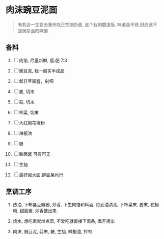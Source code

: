 

# 肉沫豌豆泥面

> 有机会一定要去重庆吃正宗豌杂面, 这个我的臆造版, 味道虽不错,但应该不是豌杂面的味道.

## 备料

1. <label><input type="checkbox">肉馅, 尽量新鲜, 瘦:肥 7:3</label>

2. <label><input type="checkbox">豌豆泥, 我一般买半成品</label>

3. <label><input type="checkbox">郫县豆瓣酱，剁细</label>

4. <label><input type="checkbox">姜, 切末</label>

5. <label><input type="checkbox">蒜, 切末</label>

6. <label><input type="checkbox">榨菜, 切末</label>

7. <label><input type="checkbox">大红袍花椒粉</label>

8. <label><input type="checkbox">辣椒油</label>

9. <label><input type="checkbox">糖</label>

10. <label><input type="checkbox">甜面酱 可有可无</label>

11. <label><input type="checkbox">生抽</label>

12. <label><input type="checkbox">最好碱水面,鲜面条也行</label>

## 烹调工序

1. 热油, 下郫县豆瓣酱, 炒香, 下生肉馅和料酒, 炒到油清亮, 下榨菜末, 姜末, 花椒粉, 甜面酱, 炒香盛出来.

2. 烧水, 想吃素就焯点菜, 不爱吃就直接下面条, 煮开捞出

3. 肉沫, 豌豆泥, 蒜末, 糖, 生抽, 辣椒油, 拌匀
